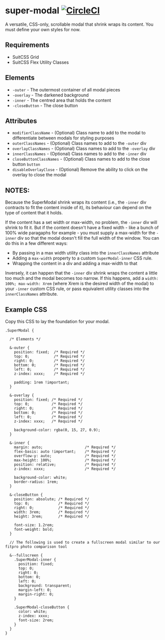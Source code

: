 super-modal [![CircleCI](https://circleci.com/gh/PrecisionNutrition/super-modal.svg?style=svg)](https://circleci.com/gh/PrecisionNutrition/super-modal)
==============================================================================

A versatile, CSS-only, scrollable modal that shrink wraps its content. You must define your own styles for now.

Requirements
------------------------------------------------------------------------------

* SuitCSS Grid
* SuitCSS Flex Utility Classes

Elements
------------------------------------------------------------------------------

* `-outer` - The outermost container of all modal pieces
* `-overlay` - The darkened background
* `-inner` - The centred area that holds the content
* `-closeButton` - The close button

Attributes
------------------------------------------------------------------------------

* `modifierClassName`     - (Optional) Class name to add to the modal to differentiate between modals for styling purposes
* `outerClassNames`       - (Optional) Class names to add to the `-outer` div
* `overlayClassNames`     - (Optional) Class names to add to the `-overlay` div
* `innerClassNames`       - (Optional) Class names to add to the `-inner` div
* `closeButtonClassNames` - (Optional) Class names to add to the close button `button`
* `disableOverlayClose`   - (Optional) Remove the ability to click on the overlay to close the modal

NOTES:
------------------------------------------------------------------------------

Because the SuperModal shrink wraps its content (i.e., the `-inner` div contracts to fit the content inside of it), its behaviour can depend on the type of content that it holds.

If the content has a set width or max-width, no problem, the `-inner` div will shrink to fit it. But if the content doesn't have a fixed width - like a bunch of 100% wide paragaphs for example - you must supply a max-width for the `-inner` div so that the modal doesn't fill the full width of the window. You can do this  in a few different ways:

* By passing in a max width utility class into the `innerClassNames` attribute
* Adding a `max-width` property to a custom `SuperModal-inner` CSS rule.
* Wrapping the content in a div and adding a max-width to that

Inversely, it can happen that the `-inner` div shrink wraps the content a little too much and the modal becomes too narrow. If this happens, add a `width: 100%; max-width: Xrem` (where Xrem is the desired width of the modal) to your `-inner` custom CSS rule, or pass equivalent utility classes into the `innerClassNames` attribute.


Example CSS
------------------------------------------------------------------------------

Copy this CSS to lay the foundation for your modal.

```
.SuperModal {

  /* Elements */

  &-outer {
    position: fixed;  /* Required */
    top: 0;           /* Required */
    right: 0;         /* Required */
    bottom: 0;        /* Required */
    left: 0;          /* Required */
    z-index: xxxx;    /* Required */

    padding: 1rem !important;
  }

  &-overlay {
    position: fixed; /* Required */
    top: 0;          /* Required */
    right: 0;        /* Required */
    bottom: 0;       /* Required */
    left: 0;         /* Required */
    z-index: xxxx;   /* Required */

    background-color: rgba(0, 15, 27, 0.9);
  }

  &-inner {
    margin: auto;                   /* Required */
    flex-basis: auto !important;    /* Required */
    overflow-y: auto;               /* Required */
    max-height: 100%;               /* Required */
    position: relative;             /* Required */
    z-index: xxxx;                  /* Required */

    background-color: white;
    border-radius: 1rem;
  }

  &-closeButton {
    position: absolute; /* Required */
    top: 0;             /* Required */
    right: 0;           /* Required */
    width: 3rem;        /* Required */
    height: 3rem;       /* Required */

    font-size: 1.2rem;
    font-weight: bold;
  }

  // The following is used to create a fullscreen modal similar to our fitpro photo comparison tool

  &--fullscreen {
    .SuperModal-inner {
      position: fixed;
      top: 0;
      right: 0;
      bottom: 0;
      left: 0;
      background: transparent;
      margin-left: 0;
      margin-right: 0;
    }

    .SuperModal-closeButton {
      color: white;
      z-index: xxxx;
      font-size: 2rem;
    }
  }
}
```
